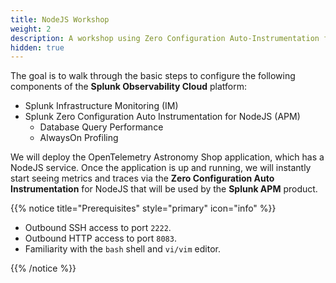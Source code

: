 ```yaml
---
title: NodeJS Workshop
weight: 2
description: A workshop using Zero Configuration Auto-Instrumentation for NodeJS.
hidden: true
---
```


The goal is to walk through the basic steps to configure the following components of the **Splunk Observability Cloud** platform:

* Splunk Infrastructure Monitoring (IM)
* Splunk Zero Configuration Auto Instrumentation for NodeJS (APM)
  * Database Query Performance
  * AlwaysOn Profiling

We will deploy the OpenTelemetry Astronomy Shop application, which has a NodeJS service. Once the application is up and running, we will instantly start seeing metrics and traces via the **Zero Configuration Auto Instrumentation** for NodeJS that will be used by the **Splunk APM** product.

{{% notice title="Prerequisites" style="primary" icon="info" %}}

* Outbound SSH access to port `2222`.
* Outbound HTTP access to port `8083`.
* Familiarity with the `bash` shell and `vi/vim` editor.

{{% /notice %}}

